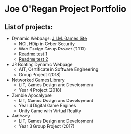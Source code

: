 Joe O'Regan Project Portfolio
=============================

## List of projects:

* Dynamic Webpage:  [J.I.M. Games Site](https://www.jimgames.site)
  * NCI, HDip in Cyber Security
  * Web Design Group Project (2019)
  * [Readme test 1](https://joeaoregan.github.io/NCI-WebDesign-CA/readme.md)
  * [Readme test 2](https://github.com/joeaoregan/NCI-WebDesign-CA/readme.md)
* JR Boating Dynamic Webpage
  * AIT, Certificate in Software Engineering
  * Group Project (2018)
* Networked Games Library
  * LIT, Games Design and Development
  * Year 4 Project (2018)
* Zombie Apocalypse
  * LIT, Games Design and Development
  * Year 4 Digital Game Engines
  * Unity Game with Virtual Reality
* Antibody
  * LIT, Games Design and Development
  * Year 3 Group Project (2017)